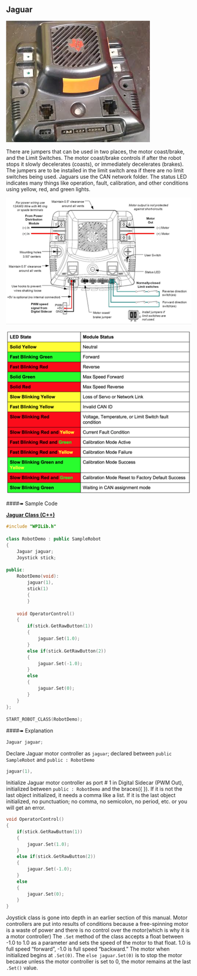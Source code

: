 ## Jaguar

![](./jaguar.png)

There are jumpers that can be used in two places, the motor coast/brake, and the Limit Switches.  The motor coast/brake controls if after the robot stops it slowly decelerates (coasts), or immediately decelerates (brakes).  The jumpers are to be installed in the limit switch area if there are no limit switches being used.  Jaguars use the CAN network folder.  The status LED indicates many things like operation, fault, calibration, and other conditions using yellow, red, and green lights.

![](./jaguarwire.jpg)

![](./jaguarstat.png)

####➠ Sample Code

[**Jaguar Class (C++)**](http://mililanirobotics.org/documentation/electrical/WPILib2015C++/classJaguar.html)

```c++
#include "WPILib.h"

class RobotDemo : public SampleRobot
{
    Jaguar jaguar;
    Joystick stick;

public:
    RobotDemo(void):
        jaguar(1),
        stick(1)
        {
        }

    void OperatorControl()
    {
        if(stick.GetRawButton(1))
        {
            jaguar.Set(1.0);
        }
        else if(stick.GetRawButton(2))
        {
            jaguar.Set(-1.0);
        }
        else
        {
            jaguar.Set(0);
        }
    }
};

START_ROBOT_CLASS(RobotDemo);
```

####➠ Explanation

```c++
Jaguar jaguar;
```
Declare Jaguar motor controller as `jaguar`; declared between `public SampleRobot` and `public : RobotDemo`

```c++
jaguar(1),
```
Initialize Jaguar motor controller as port # 1 in Digital Sidecar (PWM Out), initialized between `public : RobotDemo` and the braces({ }). If it is not the last object initialized, it needs a comma like a list. If it is the last object initialized, no punctuation; no comma, no semicolon, no period, etc. or you will get an error.

```c++
void OperatorControl()
{
    if(stick.GetRawButton(1))
    {
        jaguar.Set(1.0);
    }
    else if(stick.GetRawButton(2))
    {
        jaguar.Set(-1.0);
    }
    else
    {
        jaguar.Set(0);
    }
}
```

Joystick class is gone into depth in an earlier section of this manual. Motor controllers are put into results of conditions because a free-spinning motor is a waste of power and there is no control over the motor(which is why it is a motor controller) The `.Set` method of the class accepts a float between -1.0 to 1.0 as a parameter and sets the speed of the motor to that float. 1.0 is full speed “forward”, -1.0 is full speed “backward.” The motor when initialized begins at `.Set(0)`. The `else jaguar.Set(0)` is to stop the motor because unless the motor controller is set to 0, the motor remains at the last `.Set()` value.
